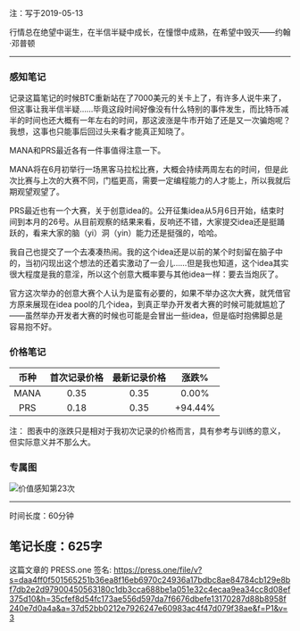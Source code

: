 注：写于2019-05-13

行情总在绝望中诞生，在半信半疑中成长，在憧憬中成熟，在希望中毁灭——约翰·邓普顿

------

### 感知笔记

记录这篇笔记的时候BTC重新站在了7000美元的关卡上了，有许多人说牛来了，但这事让我半信半疑……毕竟这段时间好像没有什么特别的事件发生，而比特币减半的时间也还大概有一年左右的时间，那这波涨是牛市开始了还是又一次骗炮呢？我想，这事也只能事后回过头来看才能真正知晓了。

MANA和PRS最近各有一件事值得注意一下。

MANA将在6月初举行一场黑客马拉松比赛，大概会持续两周左右的时间，但是此次比赛与上次的大赛不同，门槛更高，需要一定编程能力的人才能上，所以我就后期观望观望了。

PRS最近也有一个大赛，关于创意idea的。公开征集idea从5月6日开始，结束时间到本月的26号。从目前观察的结果来看，反响还不错，大家提交idea还是挺踊跃的，看来大家的脑（yi）洞（yin）能力还是挺强的，哈哈。

我自己也提交了一个去凑凑热闹。我的这个idea还是以前的某个时刻留在脑子中的，当初闪现出这个想法的还着实激动了一会儿……但是我也知道，这个idea其实很大程度是我的意淫，所以这个创意大概率要与其他idea一样：要去当炮灰了。

官方这次举办的创意大赛个人认为是蛮有必要的，如果不举办这次大赛，就凭借官方原来展现在idea pool的几个idea，到真正举办开发者大赛的时候可能就尴尬了——虽然举办开发者大赛的时候也可能是会冒出一些idea，但是临时抱佛脚总是容易抱不好。



### 价格笔记

| 币种 | 首次记录价格 | 最新记录价格 |  涨跌%  |
| :--: | :----------: | :----------: | :-----: |
| MANA |     0.35     |     0.35     |  0.00%  |
| PRS  |     0.18     |     0.35     | +94.44% |

注： 图表中的涨跌只是相对于我初次记录的价格而言，具有参考与训练的意义，但实际意义并不那么大。

### 专属图


![价值感知第23次](https://press.one/thumbnail?width=720&url=https://static.press.one/46/59/4659a22f220933f8a26ecb51e2896480ac5bf89e70c225fbe74ae8095a6e7cfa.jpg)

------

时间长度：60分钟

笔记长度：625字
----
这篇文章的 PRESS.one 签名:
https://press.one/file/v?s=daa4ff0f501565251b36ea8f16eb6970c24936a17bdbc8ae84784cb129e8bf7db2e2d97900450563180c1db3cca688be1a051e32c4ecaa9ea34cc8d08ef375d10&h=35cfef8d54fc173ae556d597da7f6676dbefe13170287d88b8958f240e7d0a4a&a=37d52bb0212e7926247e60983ac4f47d079f38ae&f=P1&v=3
